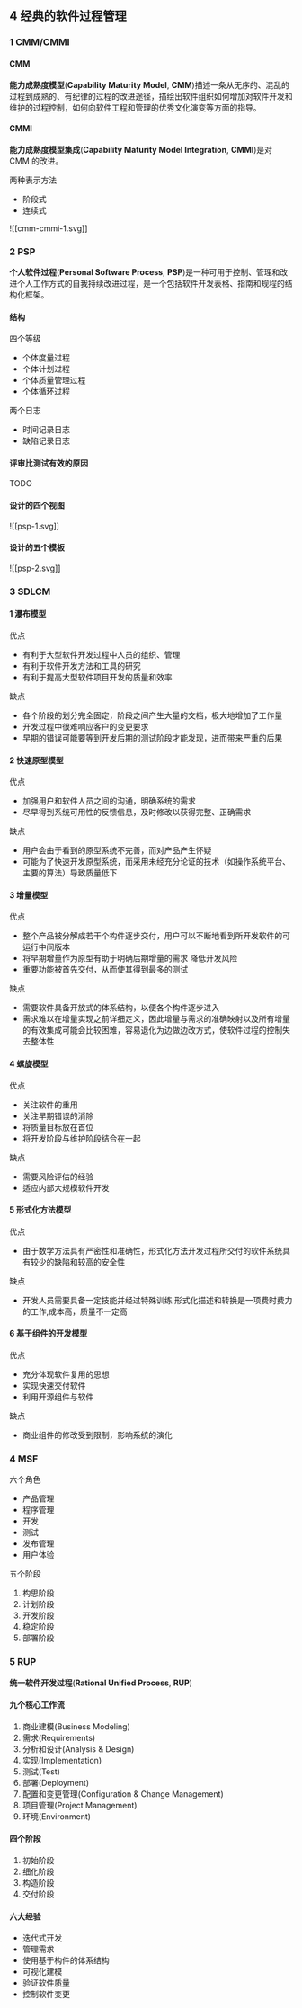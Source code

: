 ## 4 经典的软件过程管理

### 1 CMM/CMMI

#### CMM

**能力成熟度模型**(**Capability Maturity Model**, **CMM**)描述一条从无序的、混乱的过程到成熟的、有纪律的过程的改进途径，描绘出软件组织如何增加对软件开发和维护的过程控制，如何向软件工程和管理的优秀文化演变等方面的指导。

#### CMMI

**能力成熟度模型集成**(**Capability Maturity Model Integration**, **CMMI**)是对 CMM 的改进。

两种表示方法
- 阶段式
- 连续式

![[cmm-cmmi-1.svg]]

### 2 PSP

**个人软件过程**(**Personal Software Process**, **PSP**)是一种可用于控制、管理和改进个人工作方式的自我持续改进过程，是一个包括软件开发表格、指南和规程的结构化框架。

#### 结构

四个等级
- 个体度量过程
- 个体计划过程
- 个体质量管理过程
- 个体循环过程

两个日志
- 时间记录日志
- 缺陷记录日志

#### 评审比测试有效的原因

TODO

#### 设计的四个视图

![[psp-1.svg]]

#### 设计的五个模板

![[psp-2.svg]]

### 3 SDLCM

#### 1 瀑布模型

优点
- 有利于大型软件开发过程中人员的组织、管理
- 有利于软件开发方法和工具的研究
- 有利于提高大型软件项目开发的质量和效率

缺点
- 各个阶段的划分完全固定，阶段之间产生大量的文档，极大地增加了工作量
- 开发过程中很难响应客户的变更要求
- 早期的错误可能要等到开发后期的测试阶段才能发现，进而带来严重的后果

#### 2 快速原型模型

优点
- 加强用户和软件人员之间的沟通，明确系统的需求
- 尽早得到系统可用性的反馈信息，及时修改以获得完整、正确需求

缺点
- 用户会由于看到的原型系统不完善，而对产品产生怀疑
- 可能为了快速开发原型系统，而采用未经充分论证的技术（如操作系统平台、主要的算法）导致质量低下

#### 3 增量模型

优点
- 整个产品被分解成若干个构件逐步交付，用户可以不断地看到所开发软件的可运行中间版本
- 将早期增量作为原型有助于明确后期增量的需求
降低开发风险
- 重要功能被首先交付，从而使其得到最多的测试

缺点
- 需要软件具备开放式的体系结构，以便各个构件逐步进入
- 需求难以在增量实现之前详细定义，因此增量与需求的准确映射以及所有增量的有效集成可能会比较困难，容易退化为边做边改方式，使软件过程的控制失去整体性

#### 4 螺旋模型

优点
- 关注软件的重用
- 关注早期错误的消除
- 将质量目标放在首位
- 将开发阶段与维护阶段结合在一起

缺点
- 需要风险评估的经验
- 适应内部大规模软件开发

#### 5 形式化方法模型

优点
- 由于数学方法具有严密性和准确性，形式化方法开发过程所交付的软件系统具有较少的缺陷和较高的安全性

缺点
- 开发人员需要具备一定技能并经过特殊训练
形式化描述和转换是一项费时费力的工作,成本高，质量不一定高

#### 6 基于组件的开发模型

优点
- 充分体现软件复用的思想
- 实现快速交付软件
- 利用开源组件与软件

缺点
- 商业组件的修改受到限制，影响系统的演化

### 4 MSF

六个角色
- 产品管理
- 程序管理
- 开发
- 测试
- 发布管理
- 用户体验

五个阶段
1. 构思阶段
2. 计划阶段
3. 开发阶段
4. 稳定阶段
5. 部署阶段

### 5 RUP

**统一软件开发过程**(**Rational Unified Process**, **RUP**)

#### 九个核心工作流
1. 商业建模(Business Modeling)
2. 需求(Requirements)
3. 分析和设计(Analysis & Design)
4. 实现(Implementation)
5. 测试(Test)
6. 部署(Deployment)
7. 配置和变更管理(Configuration & Change Management)
8. 项目管理(Project Management)
9. 环境(Environment)

#### 四个阶段
1. 初始阶段
2. 细化阶段
3. 构造阶段
4. 交付阶段

#### 六大经验
- 迭代式开发
- 管理需求
- 使用基于构件的体系结构
- 可视化建模
- 验证软件质量
- 控制软件变更

